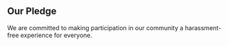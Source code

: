 ## Our Pledge
We are committed to making participation in our community a harassment-free experience for everyone.
